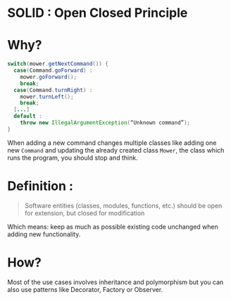 # SOLID : Open Closed Principle

# Why?
```java
switch(mower.getNextCommand()) {
  case(Command.goForward) :
    mower.goForward();
    break;
  case(Command.turnRight) :
    mower.turnLeft();
    break;
  [...]
  default :
    throw new IllegalArgumentException(“Unknown command”);	
}
```
When adding a new command changes multiple classes like adding one new `Command` and updating the already created class `Mower`, the class which runs the program, you should stop and think.

# Definition :
> Software entities (classes, modules, functions, etc.) should be open for extension, but closed for modification

Which means: keep as much as possible existing code unchanged when adding new functionality.

# How?
Most of the use cases involves inheritance and polymorphism but you can also use patterns like Decorator, Factory or Observer.
